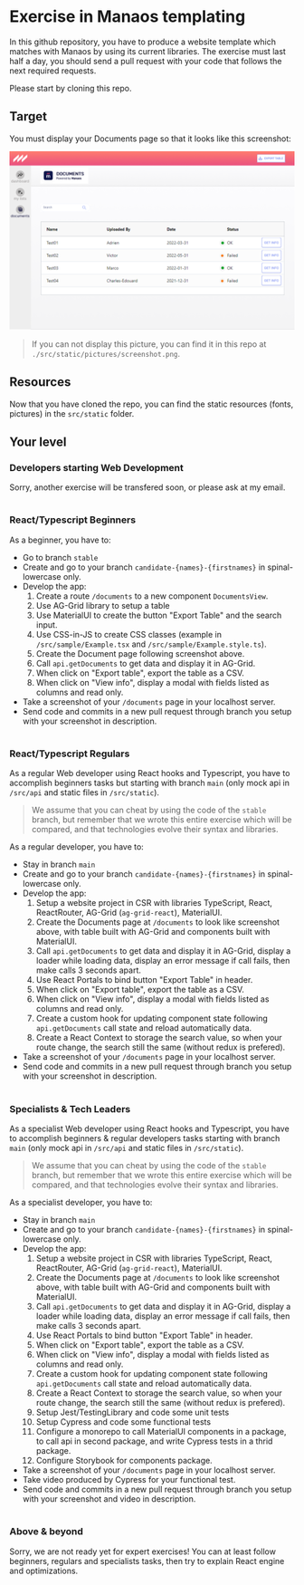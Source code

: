 # Exercise in Manaos templating

In this github repository, you have to produce a website template which matches with Manaos by using its current libraries. The exercise must last half a day, you should send a pull request with your code that follows the next required requests.

Please start by cloning this repo.

## Target

You must display your Documents page so that it looks like this screenshot:

![Screenshot](./src/static/pictures/screenshot.png)

> If you can not display this picture, you can find it in this repo at `./src/static/pictures/screenshot.png`.

## Resources

Now that you have cloned the repo, you can find the static resources (fonts, pictures) in the `src/static` folder.

## Your level

### **Developers starting Web Development**

Sorry, another exercise will be transfered soon, or please ask at my email.

#

### **React/Typescript Beginners**

As a beginner, you have to:

- Go to branch `stable`
- Create and go to your branch `candidate-{names}-{firstnames}` in spinal-lowercase only.
- Develop the app:
  1. Create a route `/documents` to a new component `DocumentsView`.
  2. Use AG-Grid library to setup a table
  3. Use MaterialUI to create the button "Export Table" and the search input.
  4. Use CSS-in-JS to create CSS classes (example in `/src/sample/Example.tsx` and `/src/sample/Example.style.ts`).
  5. Create the Document page following screenshot above.
  6. Call `api.getDocuments` to get data and display it in AG-Grid.
  7. When click on "Export table", export the table as a CSV.
  8. When click on "View info", display a modal with fields listed as columns and read only.
- Take a screenshot of your `/documents` page in your localhost server.
- Send code and commits in a new pull request through branch you setup with your screenshot in description.

#

### **React/Typescript Regulars**

As a regular Web developer using React hooks and Typescript, you have to accomplish beginners tasks but starting with branch `main` (only mock api in `/src/api` and static files in `/src/static`).

> We assume that you can cheat by using the code of the `stable` branch, but remember that we wrote this entire exercise which will be compared, and that technologies evolve their syntax and libraries.

As a regular developer, you have to:

- Stay in branch `main`
- Create and go to your branch `candidate-{names}-{firstnames}` in spinal-lowercase only.
- Develop the app:
  1. Setup a website project in CSR with libraries TypeScript, React, ReactRouter, AG-Grid (`ag-grid-react`), MaterialUI.
  2. Create the Documents page at `/documents` to look like screenshot above, with table built with AG-Grid and components built with MaterialUI.
  3. Call `api.getDocuments` to get data and display it in AG-Grid, display a loader while loading data, display an error message if call fails, then make calls 3 seconds apart.
  4. Use React Portals to bind button "Export Table" in header.
  5. When click on "Export table", export the table as a CSV.
  6. When click on "View info", display a modal with fields listed as columns and read only.
  7. Create a custom hook for updating component state following `api.getDocuments` call state and reload automatically data.
  8. Create a React Context to storage the search value, so when your route change, the search still the same (without redux is prefered).
- Take a screenshot of your `/documents` page in your localhost server.
- Send code and commits in a new pull request through branch you setup with your screenshot in description.

#

### **Specialists & Tech Leaders**

As a specialist Web developer using React hooks and Typescript, you have to accomplish beginners & regular developers tasks starting with branch `main` (only mock api in `/src/api` and static files in `/src/static`).

> We assume that you can cheat by using the code of the `stable` branch, but remember that we wrote this entire exercise which will be compared, and that technologies evolve their syntax and libraries.

As a specialist developer, you have to:

- Stay in branch `main`
- Create and go to your branch `candidate-{names}-{firstnames}` in spinal-lowercase only.
- Develop the app:
  1. Setup a website project in CSR with libraries TypeScript, React, ReactRouter, AG-Grid (`ag-grid-react`), MaterialUI.
  2. Create the Documents page at `/documents` to look like screenshot above, with table built with AG-Grid and components built with MaterialUI.
  3. Call `api.getDocuments` to get data and display it in AG-Grid, display a loader while loading data, display an error message if call fails, then make calls 3 seconds apart.
  4. Use React Portals to bind button "Export Table" in header.
  5. When click on "Export table", export the table as a CSV.
  6. When click on "View info", display a modal with fields listed as columns and read only.
  7. Create a custom hook for updating component state following `api.getDocuments` call state and reload automatically data.
  8. Create a React Context to storage the search value, so when your route change, the search still the same (without redux is prefered).
  9. Setup Jest/TestingLibrary and code some unit tests
  10. Setup Cypress and code some functional tests
  11. Configure a monorepo to call MaterialUI components in a package, to call api in second package, and write Cypress tests in a thrid package.
  12. Configure Storybook for components package.
- Take a screenshot of your `/documents` page in your localhost server.
- Take video produced by Cypress for your functional test.
- Send code and commits in a new pull request through branch you setup with your screenshot and video in description.

#

### **Above & beyond**

Sorry, we are not ready yet for expert exercises! You can at least follow beginners, regulars and specialists tasks, then try to explain React engine and optimizations.
